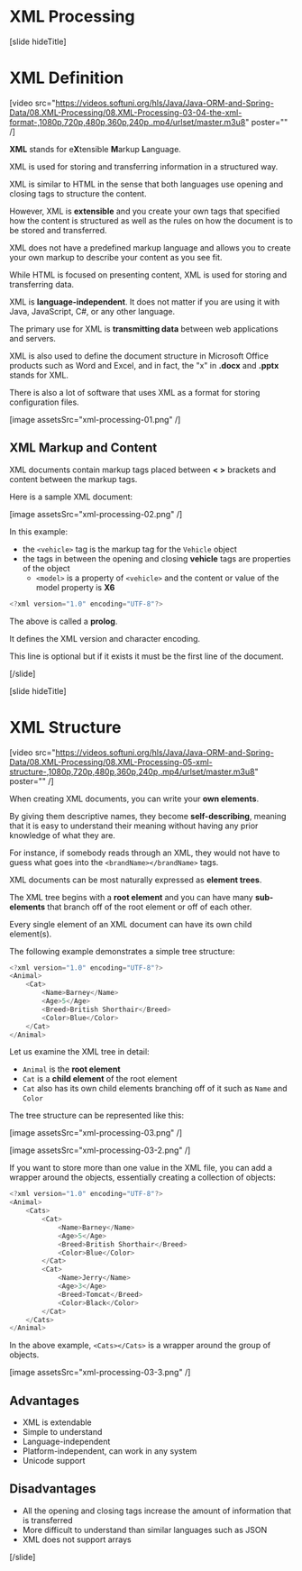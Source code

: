 # XML Processing

[slide hideTitle]

# XML Definition

[video src="https://videos.softuni.org/hls/Java/Java-ORM-and-Spring-Data/08.XML-Processing/08.XML-Processing-03-04-the-xml-format-,1080p,720p,480p,360p,240p,.mp4/urlset/master.m3u8" poster="" /]

**XML** stands for e**X**tensible **M**arkup **L**anguage.

XML is used for storing and transferring information in a structured way.

XML is similar to HTML in the sense that both languages use opening and closing tags to structure the content.

However, XML is **extensible** and you create your own tags that specified how the content is structured as well as the rules on how the document is to be stored and transferred. 

XML does not have a predefined markup language and allows you to create your own markup to describe your content as you see fit.

While HTML is focused on presenting content, XML is used for storing and transferring data.

XML is **language-independent**. It does not matter if you are using it with Java, JavaScript, C#, or any other language.

The primary use for XML is **transmitting data** between web applications and servers.

XML is also used to define the document structure in Microsoft Office products such as Word and Excel, and in fact, the "x" in **.docx** and **.pptx** stands for XML.

There is also a lot of software that uses XML as a format for storing configuration files.

[image assetsSrc="xml-processing-01.png" /]

## XML Markup and Content

XML documents contain markup tags placed between **< >** brackets and content between the markup tags.

Here is a sample XML document:

[image assetsSrc="xml-processing-02.png" /]

In this example:
- the `<vehicle>` tag is the markup tag for the `Vehicle` object
- the tags in between the opening and closing **vehicle** tags are properties of the object
    - `<model>` is a property of `<vehicle>` and the content or value of the model property is **X6**

```java
<?xml version="1.0" encoding="UTF-8"?>
```

The above is called a **prolog**.

It defines the XML version and character encoding.

This line is optional but if it exists it must be the first line of the document.

[/slide]

[slide hideTitle]

# XML Structure

[video src="https://videos.softuni.org/hls/Java/Java-ORM-and-Spring-Data/08.XML-Processing/08.XML-Processing-05-xml-structure-,1080p,720p,480p,360p,240p,.mp4/urlset/master.m3u8" poster="" /]

When creating XML documents, you can write your **own elements**.

By giving them descriptive names, they become **self-describing**, meaning that it is easy to understand their meaning without having any prior knowledge of what they are.

For instance, if somebody reads through an XML, they would not have to guess what goes into the `<brandName></brandName>` tags.

XML documents can be most naturally expressed as **element trees**.

The XML tree begins with a **root element** and you can have many **sub-elements** that branch off of the root element or off of each other.

Every single element of an XML document can have its own child element(s).

The following example demonstrates a simple tree structure:

```js
<?xml version="1.0" encoding="UTF-8"?>
<Animal>
    <Cat>
        <Name>Barney</Name>
        <Age>5</Age>
        <Breed>British Shorthair</Breed>
        <Color>Blue</Color>
    </Cat>
</Animal>
```

Let us examine the XML tree in detail:
- `Animal` is the **root element**
- `Cat` is a **child element** of the root element
- `Cat` also has its own child elements branching off of it such as `Name` and `Color`

The tree structure can be represented like this:

[image assetsSrc="xml-processing-03.png" /]

[image assetsSrc="xml-processing-03-2.png" /]


If you want to store more than one value in the XML file, you can add a wrapper around the objects, essentially creating a collection of objects:

```js
<?xml version="1.0" encoding="UTF-8"?>
<Animal>
    <Cats>
        <Cat>
            <Name>Barney</Name>
            <Age>5</Age>
            <Breed>British Shorthair</Breed>
            <Color>Blue</Color>
        </Cat>
        <Cat>
            <Name>Jerry</Name>
            <Age>3</Age>
            <Breed>Tomcat</Breed>
            <Color>Black</Color>
        </Cat>
    </Cats>
</Animal>
```

In the above example, `<Cats></Cats>` is a wrapper around the group of objects.

[image assetsSrc="xml-processing-03-3.png" /]

## Advantages

- XML is extendable
- Simple to understand
- Language-independent
- Platform-independent, can work in any system
- Unicode support

## Disadvantages

- All the opening and closing tags increase the amount of information that is transferred
- More difficult to understand than similar languages such as JSON
- XML does not support arrays


[/slide]

